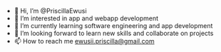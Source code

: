 - 👋 Hi, I’m @PriscillaEwusi
- 👀 I’m interested in app and webapp development 
- 🌱 I’m currently learning software engineering and app development 
- 💞️ I’m looking forward to learn new skills and collaborate on projects
- 📫 How to reach me ewusii.priscilla@gmail.com

<!---
PriscillaEwusi/PriscillaEwusi is a ✨ special ✨ repository because its `README.md` (this file) appears on your GitHub profile.
You can click the Preview link to take a look at your changes.
--->
